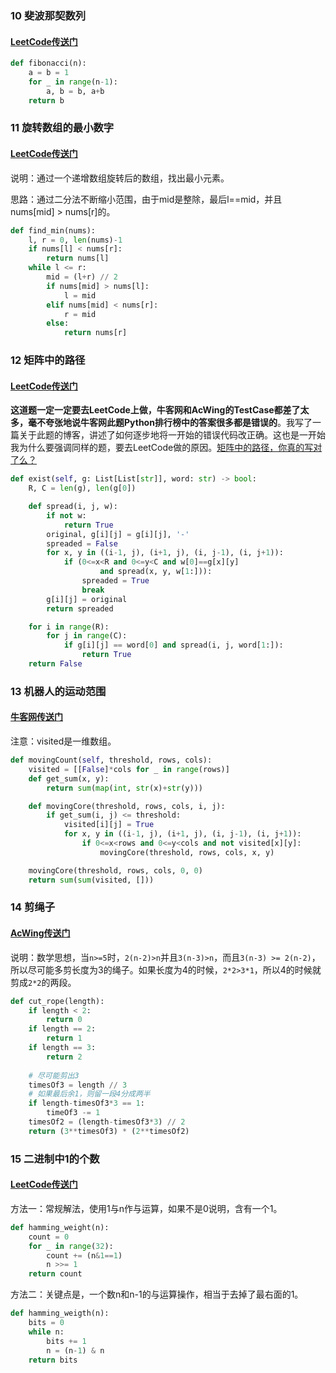 ### 10 斐波那契数列

#### [LeetCode传送门](https://leetcode.com/problems/fibonacci-number/)

```python
def fibonacci(n):
    a = b = 1
    for _ in range(n-1):
        a, b = b, a+b
    return b
```

### 11 旋转数组的最小数字

#### [LeetCode传送门](https://leetcode.com/problems/find-minimum-in-rotated-sorted-array/description/)

说明：通过一个递增数组旋转后的数组，找出最小元素。

思路：通过二分法不断缩小范围，由于mid是整除，最后l==mid，并且nums[mid] > nums[r]的。
```python
def find_min(nums):
    l, r = 0, len(nums)-1
    if nums[l] < nums[r]:
        return nums[l]
    while l <= r:
        mid = (l+r) // 2
        if nums[mid] > nums[l]:
            l = mid
        elif nums[mid] < nums[r]:
            r = mid
        else:
            return nums[r]
```

### 12 矩阵中的路径

#### [LeetCode传送门](https://leetcode.com/problems/word-search/)

**这道题一定一定要去LeetCode上做，牛客网和AcWing的TestCase都差了太多，毫不夸张地说牛客网此题Python排行榜中的答案很多都是错误的**。我写了一篇关于此题的博客，讲述了如何逐步地将一开始的错误代码改正确。这也是一开始我为什么要强调同样的题，要去LeetCode做的原因。[矩阵中的路径，你真的写对了么？](https://darktiantian.github.io/%E7%9F%A9%E9%98%B5%E4%B8%AD%E5%8D%95%E8%AF%8D%E7%9A%84%E8%B7%AF%E5%BE%84%EF%BC%8C%E5%BE%88%E5%A4%9A%E4%BA%BA%E9%83%BD%E9%94%99%E4%BA%86/)

```python
def exist(self, g: List[List[str]], word: str) -> bool:
    R, C = len(g), len(g[0])

    def spread(i, j, w):
        if not w:
            return True
        original, g[i][j] = g[i][j], '-'
        spreaded = False
        for x, y in ((i-1, j), (i+1, j), (i, j-1), (i, j+1)):
            if (0<=x<R and 0<=y<C and w[0]==g[x][y]
                    and spread(x, y, w[1:])):
                spreaded = True
                break
        g[i][j] = original
        return spreaded

    for i in range(R):
        for j in range(C):
            if g[i][j] == word[0] and spread(i, j, word[1:]):
                return True
    return False
```
### 13 机器人的运动范围

#### [牛客网传送门](https://www.nowcoder.com/practice/6e5207314b5241fb83f2329e89fdecc8?tpId=13&tqId=11219&tPage=4&rp=1&ru=%2Fta%2Fcoding-interviews&qru=%2Fta%2Fcoding-interviews%2Fquestion-ranking)

注意：visited是一维数组。

```python
def movingCount(self, threshold, rows, cols):
    visited = [[False]*cols for _ in range(rows)]
    def get_sum(x, y):
        return sum(map(int, str(x)+str(y)))

    def movingCore(threshold, rows, cols, i, j):
        if get_sum(i, j) <= threshold:
            visited[i][j] = True
            for x, y in ((i-1, j), (i+1, j), (i, j-1), (i, j+1)):
                if 0<=x<rows and 0<=y<cols and not visited[x][y]:
                    movingCore(threshold, rows, cols, x, y)

    movingCore(threshold, rows, cols, 0, 0)
    return sum(sum(visited, []))
```

### 14 剪绳子

#### [AcWing传送门](https://www.acwing.com/problem/content/24/)

说明：数学思想，当`n>=5`时，`2(n-2)>n`并且`3(n-3)>n`，而且`3(n-3) >= 2(n-2)`，所以尽可能多剪长度为3的绳子。如果长度为4的时候，`2*2>3*1`，所以4的时候就剪成`2*2`的两段。

```python
def cut_rope(length):
    if length < 2:
        return 0
    if length == 2:
        return 1
    if length == 3:
        return 2
    
    # 尽可能剪出3
    timesOf3 = length // 3
    # 如果最后余1，则留一段4分成两半
    if length-timesOf3*3 == 1:
        timeOf3 -= 1
    timesOf2 = (length-timesOf3*3) // 2
    return (3**timesOf3) * (2**timesOf2)
```

### 15 二进制中1的个数

#### [LeetCode传送门](https://leetcode.com/problems/number-of-1-bits/description/)

方法一：常规解法，使用1与n作与运算，如果不是0说明，含有一个1。
```python
def hamming_weight(n):
    count = 0
    for _ in range(32):
        count += (n&1==1)
        n >>= 1
    return count
```
方法二：关键点是，一个数n和n-1的与运算操作，相当于去掉了最右面的1。
```python
def hamming_weigth(n):
    bits = 0
    while n:
        bits += 1
        n = (n-1) & n
    return bits
```
